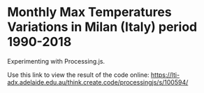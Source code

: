 # Monthly Max Temperatures Variations in Milan (Italy) period 1990-2018

Experimenting with Processing.js.

Use this link to view the result of the code online:
https://lti-adx.adelaide.edu.au/think.create.code/processingjs/s/100594/
